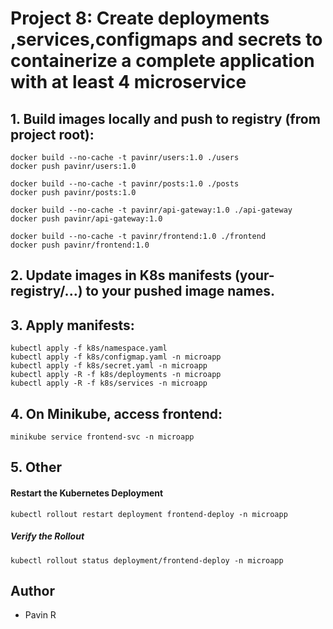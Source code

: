 # Project 8: Create deployments ,services,configmaps and secrets to containerize a complete application with at least 4 microservice
## 1. Build images locally and push to registry (from project root):

```
docker build --no-cache -t pavinr/users:1.0 ./users
docker push pavinr/users:1.0

docker build --no-cache -t pavinr/posts:1.0 ./posts
docker push pavinr/posts:1.0

docker build --no-cache -t pavinr/api-gateway:1.0 ./api-gateway
docker push pavinr/api-gateway:1.0

docker build --no-cache -t pavinr/frontend:1.0 ./frontend
docker push pavinr/frontend:1.0
```

## 2. Update images in K8s manifests (your-registry/...) to your pushed image names.

## 3. Apply manifests:

```
kubectl apply -f k8s/namespace.yaml
kubectl apply -f k8s/configmap.yaml -n microapp
kubectl apply -f k8s/secret.yaml -n microapp
kubectl apply -R -f k8s/deployments -n microapp
kubectl apply -R -f k8s/services -n microapp
```

## 4. On Minikube, access frontend:
```
minikube service frontend-svc -n microapp
```

## 5. Other
#### Restart the Kubernetes Deployment
```
kubectl rollout restart deployment frontend-deploy -n microapp
```

##### Verify the Rollout
```
kubectl rollout status deployment/frontend-deploy -n microapp
```

## Author
- Pavin R
